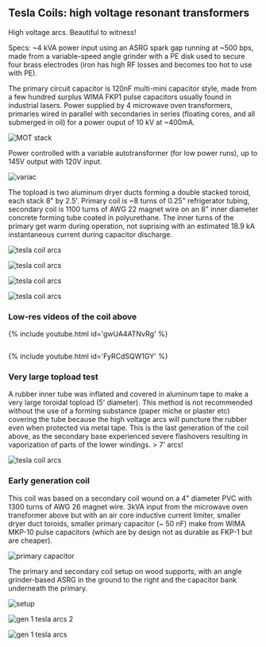 
## Tesla Coils: high voltage resonant transformers

High voltage arcs.  Beautiful to witness!

Specs: ~4 kVA power input using an ASRG spark gap running at ~500 bps, made from a variable-speed angle grinder with a PE disk used to secure four brass electrodes (iron has high RF losses and becomes too hot to use with PE).

The primary circuit capacitor is 120nF multi-mini capacitor style, made from a few hundred surplus WIMA FKP1 pulse capacitors usually found in industrial lasers. Power supplied by 4 microwave oven transformers, primaries wired in parallel with secondaries in series (floating cores, and all submerged in oil) for a power ouput of 10 kV at ~400mA.  

![MOT stack]({{https://blbadger.github.io}}tesla_images/mot_stack.JPG)

Power controlled with a variable autotransformer (for low power runs), up to 
145V output with 120V input. 

![variac]({{https://blbadger.github.io}}tesla_images/variac.JPG)

The topload is two aluminum dryer ducts forming a double stacked toroid, each stack 8" by 2.5'. Primary coil is ~8 turns of 0.25" refrigerator tubing, secondary coil is 1100 turns of AWG 22 magnet wire on an 8" inner diameter concrete  forming tube coated in polyurethane. The inner turns of the primary get  warm during operation, not suprising with an estimated 18.9 kA instantaneous current during capacitor discharge.

![tesla coil arcs]({{https://blbadger.github.io}}tesla_images/newtesla.jpg)

![tesla coil arcs]({{https://blbadger.github.io}}tesla_images/tesla_3.jpg)

![tesla coil arcs]({{https://blbadger.github.io}}tesla_images/tesla_4.jpg)

![tesla coil arcs]({{https://blbadger.github.io}}tesla_images/tesla_7.png)

### Low-res videos of the coil above

{% include youtube.html id='gwUA4ATNvRg' %}

![]()

{% include youtube.html id='FyRCdSQW1GY' %}


### Very large topload test

A rubber inner tube was inflated and covered in aluminum tape to make a very large toroidal topload (5' diameter).  This method is not recommended without the use of a forming substance (paper miche or plaster etc) covering the tube because the high voltage arcs will puncture the rubber even when protected via metal tape.  This is the last generation of the coil above, as the secondary base experienced severe flashovers resulting in vaporization of parts of the lower windings.  > 7' arcs!

![tesla coil arcs]({{https://blbadger.github.io}}tesla_images/large_tesla.gif)


### Early generation coil

This coil was based on a secondary coil wound on a 4" diameter PVC with 1300 turns of AWG 26 magnet wire. 3kVA input from the microwave oven transformer above but with an air core inductive current limiter, smaller dryer duct toroids, smaller primary capacitor (~ 50 nF) make from WIMA MKP-10 pulse capacitors (which are by design not as durable as FKP-1 but are cheaper).

![primary capacitor]({{https://blbadger.github.io}}tesla_images/wima_mkp10.JPG)

The primary and secondary coil setup on wood supports, with an angle grinder-based ASRG in the ground to the right and the capacitor bank underneath the primary.

![setup]({{https://blbadger.github.io}}tesla_images/old_tesla.JPG)

![gen 1 tesla arcs 2]({{https://blbadger.github.io}}tesla_images/tesla_5.JPG)

![gen 1 tesla arcs]({{https://blbadger.github.io}}tesla_images/tesla_6.JPG)



